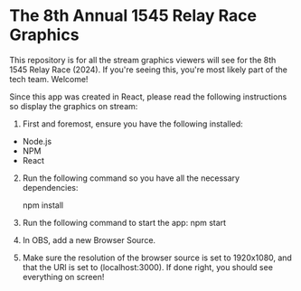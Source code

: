# The 8th Annual 1545 Relay Race Graphics

This repository is for all the stream graphics viewers will see for the 8th 1545 Relay Race (2024). If you're seeing this, you're most likely part of the tech team. Welcome!

Since this app was created in React, please read the following instructions so display the graphics on stream:

1. First and foremost, ensure you have the following installed:
- Node.js
- NPM
- React

2. Run the following command so you have all the necessary dependencies:

    npm install

3. Run the following command to start the app:      npm start

4. In OBS, add a new Browser Source.

5. Make sure the resolution of the browser source is set to 1920x1080, and that the URl is set to (localhost:3000). If done right, you should see everything on screen!